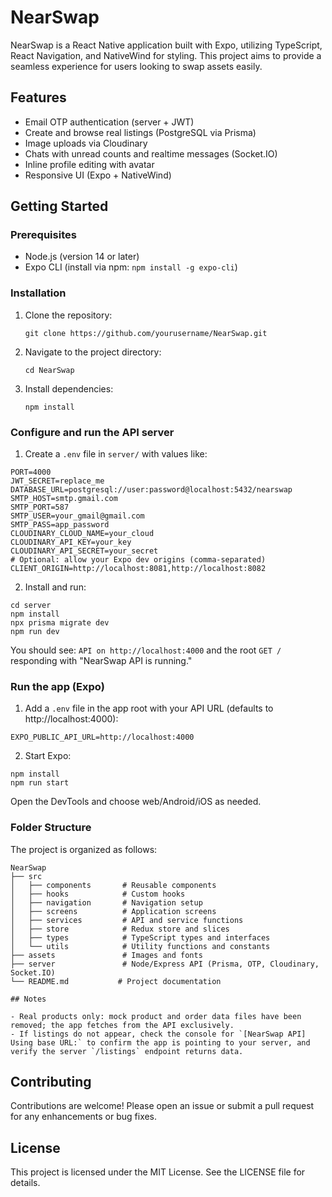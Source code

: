 # NearSwap

NearSwap is a React Native application built with Expo, utilizing TypeScript, React Navigation, and NativeWind for styling. This project aims to provide a seamless experience for users looking to swap assets easily.

## Features

- Email OTP authentication (server + JWT)
- Create and browse real listings (PostgreSQL via Prisma)
- Image uploads via Cloudinary
- Chats with unread counts and realtime messages (Socket.IO)
- Inline profile editing with avatar
- Responsive UI (Expo + NativeWind)

## Getting Started

### Prerequisites

- Node.js (version 14 or later)
- Expo CLI (install via npm: `npm install -g expo-cli`)

### Installation

1. Clone the repository:

   ```
   git clone https://github.com/yourusername/NearSwap.git
   ```

2. Navigate to the project directory:

   ```
   cd NearSwap
   ```

3. Install dependencies:

   ```
   npm install
   ```

### Configure and run the API server

1) Create a `.env` file in `server/` with values like:

```
PORT=4000
JWT_SECRET=replace_me
DATABASE_URL=postgresql://user:password@localhost:5432/nearswap
SMTP_HOST=smtp.gmail.com
SMTP_PORT=587
SMTP_USER=your_gmail@gmail.com
SMTP_PASS=app_password
CLOUDINARY_CLOUD_NAME=your_cloud
CLOUDINARY_API_KEY=your_key
CLOUDINARY_API_SECRET=your_secret
# Optional: allow your Expo dev origins (comma-separated)
CLIENT_ORIGIN=http://localhost:8081,http://localhost:8082
```

2) Install and run:

```
cd server
npm install
npx prisma migrate dev
npm run dev
```

You should see: `API on http://localhost:4000` and the root `GET /` responding with "NearSwap API is running."

### Run the app (Expo)

1) Add a `.env` file in the app root with your API URL (defaults to http://localhost:4000):

```
EXPO_PUBLIC_API_URL=http://localhost:4000
```

2) Start Expo:

```
npm install
npm run start
```

Open the DevTools and choose web/Android/iOS as needed.

### Folder Structure

The project is organized as follows:

```
NearSwap
├── src
│   ├── components       # Reusable components
│   ├── hooks            # Custom hooks
│   ├── navigation       # Navigation setup
│   ├── screens          # Application screens
│   ├── services         # API and service functions
│   ├── store            # Redux store and slices
│   ├── types            # TypeScript types and interfaces
│   └── utils            # Utility functions and constants
├── assets               # Images and fonts
├── server               # Node/Express API (Prisma, OTP, Cloudinary, Socket.IO)
└── README.md           # Project documentation

## Notes

- Real products only: mock product and order data files have been removed; the app fetches from the API exclusively.
- If listings do not appear, check the console for `[NearSwap API] Using base URL:` to confirm the app is pointing to your server, and verify the server `/listings` endpoint returns data.
```

## Contributing

Contributions are welcome! Please open an issue or submit a pull request for any enhancements or bug fixes.

## License

This project is licensed under the MIT License. See the LICENSE file for details.
